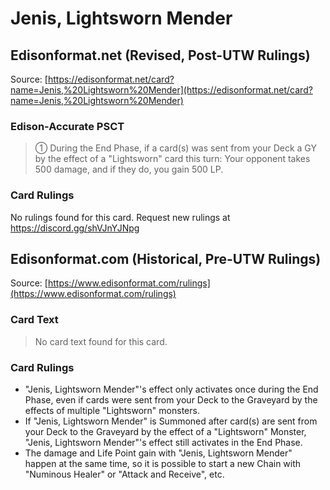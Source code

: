 # Jenis, Lightsworn Mender

## Edisonformat.net (Revised, Post-UTW Rulings)

Source: [https://edisonformat.net/card?name=Jenis,%20Lightsworn%20Mender](https://edisonformat.net/card?name=Jenis,%20Lightsworn%20Mender)

### Edison-Accurate PSCT

> ① During the End Phase, if a card(s) was sent from your Deck a GY by the effect of a "Lightsworn" card this turn: Your opponent takes 500 damage, and if they do, you gain 500 LP.

### Card Rulings

No rulings found for this card. Request new rulings at https://discord.gg/shVJnYJNpg


## Edisonformat.com (Historical, Pre-UTW Rulings)

Source: [https://www.edisonformat.com/rulings](https://www.edisonformat.com/rulings)

### Card Text

> No card text found for this card.

### Card Rulings

*   "Jenis, Lightsworn Mender"'s effect only activates once during the End Phase, even if cards were sent from your Deck to the Graveyard by the effects of multiple "Lightsworn" monsters.
*   If "Jenis, Lightsworn Mender" is Summoned after card(s) are sent from your Deck to the Graveyard by the effect of a "Lightsworn" Monster, "Jenis, Lightsworn Mender"'s effect still activates in the End Phase.
*   The damage and Life Point gain with "Jenis, Lightsworn Mender" happen at the same time, so it is possible to start a new Chain with "Numinous Healer" or "Attack and Receive", etc.



